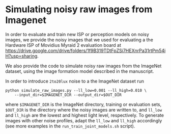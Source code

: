 # Simulating noisy raw images from Imagenet
In order to evaluate and train new ISP or perception 
models on noisy images, we provide the noisy images 
that we used for evaluating a the Hardware ISP of Movidius Myraid 2
evaluation board at https://drive.google.com/drive/folders/1f9B319TDtFpZSi7HEXnrPa31rtPm54iH?usp=sharing.

We also provide the code to simulate noisy raw images from 
the ImageNet dataset, using the image formation model 
described in the manuscript.

In order to introduce `2to20lux` noise to a the ImageNet dataset run 

```
python simulate_raw_images.py --ll_low=0.001 --ll_high=0.010 \
    --input_dir=$IMAGENET_DIR --output_dir=$OUT_DIR 
```
where `$IMAGENET_DIR` is the ImageNet directory, training or evaluation sets,
`$OUT_DIR` is the directory where the noisy images are written to, and 
`ll_low` and `ll_high` are the lowest and highest light level, respectively.
To generate images with other noise profiles, adapt the `ll_low` and 
`ll_high` accordingly (see more examples in the `run_train_joint_models.sh` script).
